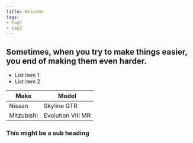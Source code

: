 ```yaml
---
title: Welcome
tags:
- tag1
- tag2
---
```


## Sometimes, when you try to make things easier, you end of making them even harder. 

* List item 1
* List item 2

Make   | Model
-----  |------
Nissan | Skyline GTR
Mitzubishi | Evolution VIII MR

### This might be a sub heading

